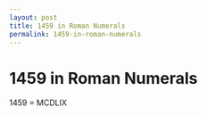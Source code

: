 ```yaml
---
layout: post
title: 1459 in Roman Numerals
permalink: 1459-in-roman-numerals
---
```


# 1459 in Roman Numerals

1459 = MCDLIX
